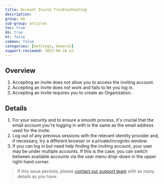 ```yaml
---
title: Account Invite Troubleshooting
description: 
group: kb
sub-group: articles
toc: true
kb: true
ht: false
common: false
categories: [Settings, General]
support-reviewed: 2023-04-18 LG
---
```


## Overview

1. Accepting an invite does not allow you to access the inviting account.
1. Accepting an invite does not work and fails to let you log in.
1. Accepting an invite requires you to create an Organization.

## Details

1. For your security and to ensure a smooth process, it's crucial that the email account you're logging in with is the same as the email address used for the invite.
1. Log out of any previous sessions with the relevant identity provider and, if necessary, try a different browser or a private/incognito window.
1. If you can log in but need help finding the inviting account, your user may be under multiple accounts. If this is the case, you can switch between available accounts via the user menu drop-down in the upper right-hand corner.

> If this issue persists, please [contact our support team](https://support.codefresh.io/hc/en-us/requests/new) with as many details as you have.
